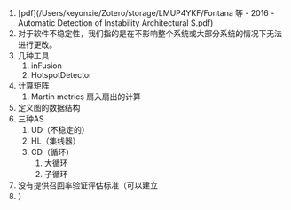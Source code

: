 1. [pdf](/Users/keyonxie/Zotero/storage/LMUP4YKF/Fontana 等 - 2016 - Automatic Detection of Instability Architectural S.pdf)
2. 对于软件不稳定性，我们指的是在不影响整个系统或大部分系统的情况下无法进行更改。
3. 几种工具 
	1. inFusion
	2. HotspotDetector
4. 计算矩阵
	1. Martin metrics 扇入扇出的计算
5. 定义图的数据结构
6. 三种AS
	1. UD（不稳定的）
	2. HL（集线器）
	3. CD（循环）
		1. 大循环
		2. 子循环
7. 没有提供召回率验证评估标准（可以建立
8. ）